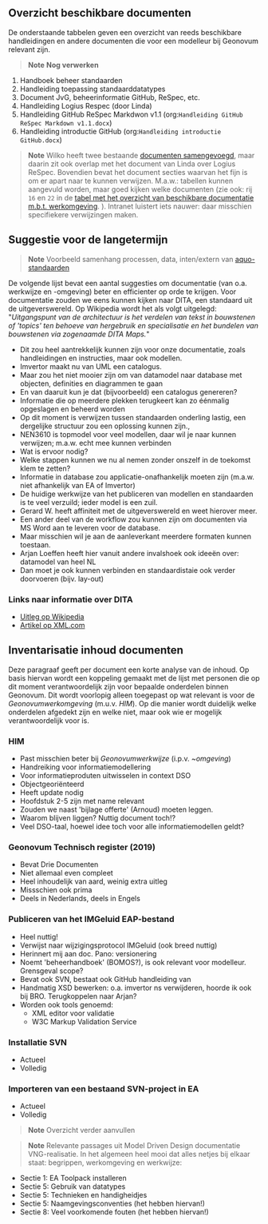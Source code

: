 ## Overzicht beschikbare documenten

De onderstaande tabbelen geven een overzicht van reeds beschikbare handleidingen en andere documenten die voor een modelleur bij Geonovum relevant zijn.

> **Note**
> **Nog verwerken**

1. Handboek beheer standaarden
1. Handleiding toepassing standaarddatatypes
1. Document JvG, beheerinformatie GitHub, ReSpec, etc.
1. Handleiding Logius Respec (door Linda)
1. Handleiding GitHub ReSpec Markdwon v1.1 (org:`Handleiding GitHub ReSpec Markdown v1.1.docx`)
1. Handleiding introductie GitHub (org:`Handleiding introductie GitHub.docx`)

> **Note**
> Wilko heeft twee bestaande [documenten samengevoegd](https://geonovum.github.io/handleiding-tooling/), maar daarin zit ook overlap met het document van Linda over Logius ReSpec. Bovendien bevat het document secties waarvan het fijn is om er apart naar te kunnen verwijzen. M.a.w.: tabellen kunnen aangevuld worden, maar goed kijken welke documenten (zie ook: rij `16` en `22` in de [tabel met het overzicht van beschikbare documentatie m.b.t. werkomgeving](werkomgeving-modelleren.md). ). Intranet luistert iets nauwer: daar misschien specifiekere verwijzingen maken.

## Suggestie voor de langetermijn

> **Note**
> Voorbeeld samenhang processen, data, inten/extern van [aquo-standaarden](https://aquo.nl)

De volgende lijst bevat een aantal suggesties om documentatie (van o.a. werkwijze en -omgeving) beter en efficienter op orde te krijgen. Voor documentatie zouden we eens kunnen kijken naar DITA, een standaard uit de uitgeverswereld. Op Wikipedia wordt het als volgt uitgelegd: "_Uitgangspunt van de architectuur is het verdelen van tekst in bouwstenen of 'topics' ten behoeve van hergebruik en specialisatie en het bundelen van bouwstenen via zogenaamde DITA Maps._"

- Dit zou heel aantrekkelijk kunnen zijn voor onze documentatie, zoals handleidingen en instructies, maar ook modellen.
- Imvertor maakt nu van UML een catalogus.
- Maar zou het niet mooier zijn om van datamodel naar database met objecten, definities en diagrammen te gaan
- En van daaruit kun je dat (bijvoorbeeld) een catalogus genereren?
- Informatie die op meerdere plekken terugkeert kan zo éénmalig opgeslagen en beheerd worden
- Op dit moment is verwijzen tussen standaarden onderling lastig, een dergelijke structuur zou een oplossing kunnen zijn.,
- NEN3610 is topmodel voor veel modellen, daar wil je naar kunnen verwijzen; m.a.w. echt mee kunnen verbinden
- Wat is ervoor nodig?
- Welke stappen kunnen we nu al nemen zonder onszelf in de toekomst klem te zetten?
- Informatie in database zou applicatie-onafhankelijk moeten zijn (m.a.w. niet afhankelijk van EA of Imvertor)
- De huidige werkwijze van het publiceren van modellen en standaarden is te veel verzuild; ieder model is een zuil.
- Gerard W. heeft affiniteit met de uitgeverswereld en weet hierover meer.
- Een ander deel van de workflow zou kunnen zijn om documenten via MS Word aan te leveren voor de database.
- Maar misschien wil je aan de aanleverkant meerdere formaten kunnen toestaan. 
- Arjan Loeffen heeft hier vanuit andere invalshoek ook ideeën over: datamodel van heel NL
- Dan moet je ook kunnen verbinden en standaardistaie ook verder doorvoeren (bijv. lay-out)

### Links naar informatie over DITA
 - [Uitleg op Wikipedia](https://nl.wikipedia.org/wiki/Darwin_Information_Typing_Architecture)
 - [Artikel op XML.com](https://www.xml.com/articles/2017/01/19/what-dita/)

## Inventarisatie inhoud documenten

Deze paragraaf geeft per document een korte analyse van de inhoud. Op basis hiervan wordt een koppeling gemaakt met de lijst met personen die op dit moment verantwoordelijk zijn voor bepaalde onderdelen binnen Geonovum. Dit wordt voorlopig alleen toegepast op wat relevant is voor de _Geonovumwerkomgeving_ (m.u.v. _HIM_). Op die manier wordt duidelijk welke onderdelen afgedekt zijn en welke niet, maar ook wie er mogelijk verantwoordelijk voor is.

### HIM
 - Past misschien beter bij _Geonovumwerkwijze_ (i.p.v. ~_omgeving_)
 - Handreiking voor informatiemodellering
 - Voor informatieproduten uitwisselen in context DSO
 - Objectgeoriënteerd
 - Heeft update nodig
 - Hoofdstuk 2-5 zijn met name relevant
 - Zouden we naast 'bijlage offerte' (Arnoud) moeten leggen.
 - Waarom blijven liggen? Nuttig document toch!?
 - Veel DSO-taal, hoewel idee toch voor alle informatiemodellen geldt?

### Geonovum Technisch register (2019)
 - Bevat Drie Documenten
 - Niet allemaal even compleet
 - Heel inhoudelijk van aard, weinig extra uitleg
 - Missschien ook prima
 - Deels in Nederlands, deels in Engels

### Publiceren van het IMGeluid EAP-bestand
 - Heel nuttig!
 - Verwijst naar wijzigingsprotocol IMGeluid (ook breed nuttig)
 - Herinnert mij aan doc. Pano: versionering
 - Noemt 'beheerhandboek' (BOMOS?), is ook relevant voor modelleur. Grensgeval scope?
 - Bevat ook SVN, bestaat ook GitHub handleiding van
 - Handmatig XSD bewerken: o.a. imvertor ns verwijderen, hoorde ik ook bij BRO. Terugkoppelen naar Arjan?
 - Worden ook tools genoemd:
    -  XML editor voor validatie
    -  W3C Markup Validation Service

### Installatie SVN
 - Actueel
 - Volledig

### Importeren van een bestaand SVN-project in EA
 - Actueel 
 - Volledig


> **Note**
> Overzicht verder aanvullen

> **Note**
> Relevante passages uit Model Driven Design documentatie VNG-realisatie. In het algemeen heel mooi dat alles netjes bij elkaar staat: begrippen, werkomgeving en werkwijze:

- Sectie 1:   EA Toolpack installeren
- Sectie 5:   Gebruik van datatypes
- Sectie 5:   Technieken en handigheidjes
- Sectie 5:   Naamgevingsconventies (het hebben hiervan!)
- Sectie 8:   Veel voorkomende fouten (het hebben hiervan!)

